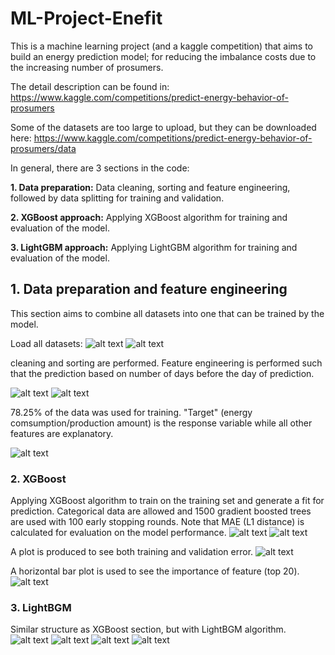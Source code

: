 # ML-Project-Enefit
This is a machine learning project (and a kaggle competition) that aims to build an energy prediction model; for reducing the imbalance costs due to the increasing number of prosumers.

The detail description can be found in:
https://www.kaggle.com/competitions/predict-energy-behavior-of-prosumers

Some of the datasets are too large to upload, but they can be downloaded here:
https://www.kaggle.com/competitions/predict-energy-behavior-of-prosumers/data

In general, there are 3 sections in the code:

**1. Data preparation:**
   Data cleaning, sorting and feature engineering, followed by data splitting for training and validation.
   
**2. XGBoost approach:**
   Applying XGBoost algorithm for training and evaluation of the model.
   
**3. LightGBM approach:**
   Applying LightGBM algorithm for training and evaluation of the model.

## 1. Data preparation and feature engineering
This section aims to combine all datasets into one that can be trained by the model.

Load all datasets:
![alt text](images/load_data.png)
![alt text](images/load_data2.png)

cleaning and sorting are performed. Feature engineering is performed such that the prediction based on number of days before the day of prediction.

![alt text](images/features.png)
![alt text](images/features2.png)

78.25% of the data was used for training. "Target" (energy comsumption/production amount) is the response variable while all other features are explanatory.

![alt text](images/tr_val_data_splitting.png)

### 2. XGBoost
Applying XGBoost algorithm to train on the training set and generate a fit for prediction. Categorical data are allowed and 1500 gradient boosted trees are used with 100 early stopping rounds. Note that MAE (L1 distance) is calculated for evaluation on the model performance.
![alt text](images/xgboost.png)
![alt text](images/xgboost2.png)

A plot is produced to see both training and validation error.
![alt text](images/xgboost3.png)

A horizontal bar plot is used to see the importance of feature (top 20). 
![alt text](images/xgboost4.png)

### 3. LightBGM
Similar structure as XGBoost section, but with LightBGM algorithm.
![alt text](images/lightgbm.png)
![alt text](images/lightgbm2.png)
![alt text](images/lightgbm3.png)
![alt text](images/lightgbm4.png)
